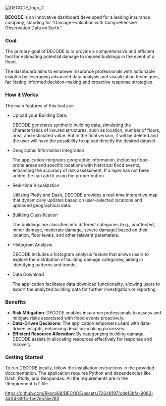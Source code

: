 ![DECODE_logo_2](https://github.com/Rkomi98/DECODE/assets/127112291/dbab19ee-bf2f-4445-a9df-1468b19f6c98)

**DECODE** is an innovative dashboard developed for a leading insurance company, standing for "Damage Evaluation with Comprehensive Observation Data on Earth."

### Goal
The primary goal of DECODE is to provide a comprehensive and efficient tool for estimating potential damage to insured buildings in the event of a flood. 

The dashboard aims to empower insurance professionals with actionable insights by leveraging advanced data analysis and visualization techniques, facilitating informed decision-making and proactive response strategies.

### How it Works
The main features of this tool are:
- Upload your Building Data:

    DECODE generates synthetic building data, simulating the characteristics of insured structures, such as location, number of floors, area, and estimated value.
But in the final version, it will be deleted and the user will have the possibility to upload directly the desired dataset.
- Geographic Information Integration

    The application integrates geographic information, including flood-prone areas and specific locations with historical flood events, enhancing the accuracy of risk assessment. If a layer has not been added,
  he can add it using the proper button.

- Real-time Visualization

    Utilizing Plotly and Dash, DECODE provides a real-time interactive map that dynamically updates based on user-selected locations and uploaded geographical data.

- Building Classification

    The buildings are classified into different categories (e.g., unaffected, minor damage, moderate damage, severe damage) based on their location, floor levels, and other relevant parameters.

- Histogram Analysis

    DECODE includes a histogram analysis feature that allows users to explore the distribution of building damage categories, aiding in identifying patterns and trends.

- Data Download

    The application facilitates data download functionality, allowing users to export the analyzed building data for further investigation or reporting.

### Benefits
- **Risk Mitigation**: DECODE enables insurance professionals to assess and mitigate risks associated with flood events proactively.
- **Data-Driven Decisions**: The application empowers users with data-driven insights, enhancing decision-making processes.
- **Efficient Resource Allocation**: By categorizing building damage, DECODE assists in allocating resources effectively for response and recovery.

### Getting Started
To run DECODE locally, follow the installation instructions in the provided documentation. The application requires Python and dependencies like Dash, Plotly, and Geopandas. All the requirements are in the 'Requirement.txt' file.




https://github.com/Rkomi98/DECODE/assets/72648197/cde13bfa-9083-4434-89f5-fbe7e574e780


